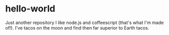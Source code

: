 # hello-world
Just another repository
I like node.js and coffeescript (that's what I'm made of!).
I've tacos on the moon and find then far superior to Earth tacos.
